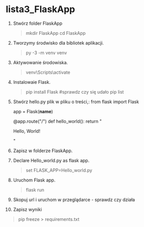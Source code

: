 # lista3_FlaskApp
1. Stwórz folder FlaskApp
	> mkdir FlaskApp
	> cd FlaskApp

2. Tworzymy środwisko dla bibliotek aplikacji.
	> py -3 -m venv venv

3. Aktywowanie środowiska.
	> venv\Scripts\activate
  
4. Instalowaie Flask.
	> pip install Flask
	#sprawdz czy się udało
	> pip list
  
5. Stwórz hello.py plik w pliku o treści,:
	from flask import Flask

	app = Flask(__name__)

	@app.route("/")
	def hello_world():
    		return "<p>Hello, World!</p>"

6. Zapisz w folderze FlaskApp.

7. Declare Hello_world.py as flask app.
	> set FLASK_APP=Hello_world.py

8. Uruchom Flask app.
	> flask run

9. Skopuj url i uruchom w przeglądarce - sprawdz czy działa
10. Zapisz wyniki
> pip freeze > requirements.txt

